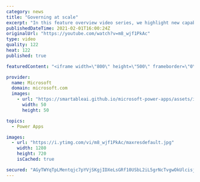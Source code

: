 ```yaml
---
category: news
title: "Governing at scale"
excerpt: "In this feature overview video series, we highlight new capabilities included in the latest update to Microsoft Power Apps.  Microsoft's Power Platform is a rich ecosystem of more than three hundred Microsoft and non-Microsoft connectors that can be leveraged by apps and flows. We are proud to introduce"
publishedDateTime: 2021-02-01T16:00:24Z
originalUrl: "https://youtube.com/watch?v=m8_wjf1PkAc"
type: video
quality: 122
heat: 122
published: true

featuredContent: "<iframe width=\"800\" height=\"500\" frameborder=\"0\" src=\"https://www.youtube.com/embed/m8_wjf1PkAc\" allow=\"accelerometer; autoplay; encrypted-media; gyroscope; picture-in-picture\" allowfullscreen></iframe>"

provider:
  name: Microsoft
  domain: microsoft.com
  images:
    - url: "https://smartableai.github.io/microsoft-power-apps/assets/images/organizations/microsoft.com-50x50.jpg"
      width: 50
      height: 50

topics:
  - Power Apps

images:
  - url: "https://i.ytimg.com/vi/m8_wjf1PkAc/maxresdefault.jpg"
    width: 1280
    height: 720
    isCached: true

secured: "AGyTWYqTpLMentqjc7pYVjSKgjIDXeLsGRf10USbL2iL5grNcTvgwOkUlcisjOcfLs8tvhbj2gDsWwKnNIDDCwMpE/mKHam7ehy2ScdKjL63vK9Oob47ro4dRDpEkoQOiMSMRhvLuQ6zi6LrXSFbCGwNMwH6/5duIHuZharskCQUCTK6LndkwhcY55RASkwEbrNKiNS4nUDJVzJew2/0jqYmXHs6KdlUeVa8W5kuEW3hu4fTDFaUPMd98zDgDgkY4PnLP7l1uB7DZ1Gbtgpq83j2QCWHpVEZLjt/2Zu/dl/+ZXj7xeaXbI8yltdF4ZB74xKW64brxrvw6zrjuXH64MQasxXWnJ9mi7fY4YXA+1bCvhsWes1h3ut0mU8quzY4wnMKDkPaRrvJApvu54nD5A==;O+i//MUWj5aknZb7cogGGg=="
---
```


